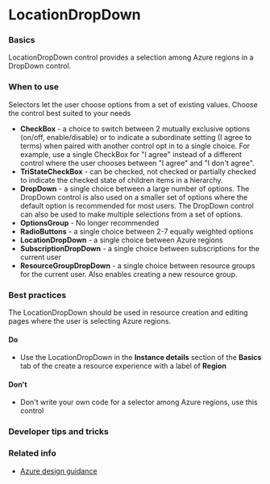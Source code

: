 ﻿# LocationDropDown

 
<a name="basics"></a>
### Basics
LocationDropDown control provides a selection among Azure regions in a DropDown control.


<!-- TODO get an IMAGE to embed here -->

<!-- TODO get an SAMPLE CODE to embed here -->

 
<a name="when-to-use"></a>
### When to use
Selectors let the user choose options from a set of existing values.  Choose the control best suited to your needs
* **CheckBox** - a choice to switch between 2 mutually exclusive options (on/off, enable/disable) or to indicate a subordinate setting (I agree to terms) when paired with another control
opt in to a single choice.  For example, use a single CheckBox for "I agree" instead of a different control where the user chooses between "I agree" and "I don't agree".
* **TriStateCheckBox** - can be checked, not checked or partially checked to indicate the checked state of children items in a hierarchy.
* **DropDown** - a single choice between a large number of options.  The DropDown control is also used on a smaller set of options where the default option is recommended for most users.  The DropDown control can also be used to make multiple selections from a set of options.
* **OptionsGroup** - No longer recommended  
* **RadioButtons** - a single choice between 2-7 equally weighted options 
* **LocationDropDown** - a single choice between Azure regions
* **SubscriptionDropDown** - a single choice between subscriptions for the current user
* **ResourceGroupDropDown** - a single choice between resource groups for the current user.  Also enables creating a new resource group.



 
<a name="best-practices"></a>
### Best practices
The LocationDropDown should be used in resource creation and editing pages where the user is selecting Azure regions.  

<a name="best-practices-do"></a>
#### Do

* Use the LocationDropDown in the **Instance details** section of the **Basics** tab of the create a resource experience with a label of **Region**

<!-- TODO need Do's -->

<a name="best-practices-don-t"></a>
#### Don&#39;t

* Don't write your own code for a selector among Azure regions, use this control

<!-- TODO need Don'ts -->



 
<a name="developer-tips-and-tricks"></a>
### Developer tips and tricks



 
<a name="related-info"></a>
### Related info

<!-- TODO link to Figma -->

* [Azure design guidance](http://aka.ms/portalfx/design)


